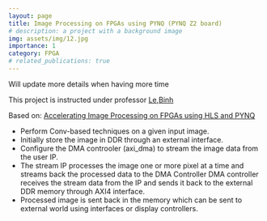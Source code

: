 ```yaml
---
layout: page
title: Image Processing on FPGAs using PYNQ (PYNQ Z2 board)
# description: a project with a background image
img: assets/img/12.jpg
importance: 1
category: FPGA
# related_publications: true
---
```


Will update more details when having more time

This project is instructed under professor [Le,Binh](https://www.sjsu.edu/people/binh.q.le/)

Based on: [Accelerating Image Processing on FPGAs using HLS and PYNQ](https://ieeexplore.ieee.org/document/9277085)

- Perform Conv-based techniques on a given input image.
- Initially store the image in DDR through an external interface.
- Configure the DMA controoler (axi_dma) to stream the image data from the user IP.
- The stream IP processes the image one or more pixel at a time and streams back the processed data to the DMA Controller
DMA controller receives the stream data from the IP and sends it back to the external DDR memory through AXI4 interface.
- Processed image is sent back in the memory which can be sent to external world using interfaces or display controllers.
